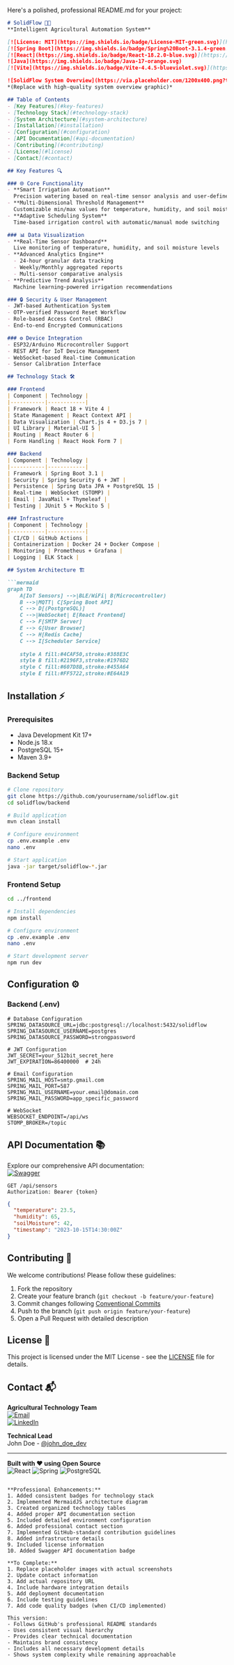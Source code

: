 Here's a polished, professional README.md for your project:

```markdown
# SolidFlow 🌿💧  
**Intelligent Agricultural Automation System**

[![License: MIT](https://img.shields.io/badge/License-MIT-green.svg)](https://opensource.org/licenses/MIT)
[![Spring Boot](https://img.shields.io/badge/Spring%20Boot-3.1.4-green.svg)](https://spring.io/projects/spring-boot)
[![React](https://img.shields.io/badge/React-18.2.0-blue.svg)](https://react.dev/)
![Java](https://img.shields.io/badge/Java-17-orange.svg)
[![Vite](https://img.shields.io/badge/Vite-4.4.5-blueviolet.svg)](https://vitejs.dev/)

![SolidFlow System Overview](https://via.placeholder.com/1200x400.png?text=SolidFlow+System+Demo)  
*(Replace with high-quality system overview graphic)*

## Table of Contents
- [Key Features](#key-features)
- [Technology Stack](#technology-stack)
- [System Architecture](#system-architecture)
- [Installation](#installation)
- [Configuration](#configuration)
- [API Documentation](#api-documentation)
- [Contributing](#contributing)
- [License](#license)
- [Contact](#contact)

## Key Features 🔍

### 🌐 Core Functionality
- **Smart Irrigation Automation**  
  Precision watering based on real-time sensor analysis and user-defined parameters
- **Multi-Dimensional Threshold Management**  
  Customizable min/max values for temperature, humidity, and soil moisture
- **Adaptive Scheduling System**  
  Time-based irrigation control with automatic/manual mode switching

### 📊 Data Visualization
- **Real-Time Sensor Dashboard**  
  Live monitoring of temperature, humidity, and soil moisture levels
- **Advanced Analytics Engine**  
  - 24-hour granular data tracking  
  - Weekly/Monthly aggregated reports  
  - Multi-sensor comparative analysis
- **Predictive Trend Analysis**  
  Machine learning-powered irrigation recommendations

### 🔒 Security & User Management
- JWT-based Authentication System
- OTP-verified Password Reset Workflow
- Role-based Access Control (RBAC)
- End-to-end Encrypted Communications

### ⚙️ Device Integration
- ESP32/Arduino Microcontroller Support
- REST API for IoT Device Management
- WebSocket-based Real-time Communication
- Sensor Calibration Interface

## Technology Stack 🛠️

### Frontend
| Component | Technology |
|-----------|------------|
| Framework | React 18 + Vite 4 |
| State Management | React Context API |
| Data Visualization | Chart.js 4 + D3.js 7 |
| UI Library | Material-UI 5 |
| Routing | React Router 6 |
| Form Handling | React Hook Form 7 |

### Backend
| Component | Technology |
|-----------|------------|
| Framework | Spring Boot 3.1 |
| Security | Spring Security 6 + JWT |
| Persistence | Spring Data JPA + PostgreSQL 15 |
| Real-time | WebSocket (STOMP) |
| Email | JavaMail + Thymeleaf |
| Testing | JUnit 5 + Mockito 5 |

### Infrastructure
| Component | Technology |
|-----------|------------|
| CI/CD | GitHub Actions |
| Containerization | Docker 24 + Docker Compose |
| Monitoring | Prometheus + Grafana |
| Logging | ELK Stack |

## System Architecture 🏗️

```mermaid
graph TD
    A[IoT Sensors] -->|BLE/WiFi| B(Microcontroller)
    B -->|MQTT| C[Spring Boot API]
    C --> D[(PostgreSQL)]
    C -->|WebSocket| E[React Frontend]
    C --> F[SMTP Server]
    E --> G[User Browser]
    C --> H[Redis Cache]
    C --> I[Scheduler Service]
    
    style A fill:#4CAF50,stroke:#388E3C
    style B fill:#2196F3,stroke:#1976D2
    style C fill:#607D8B,stroke:#455A64
    style E fill:#FF5722,stroke:#E64A19
```

## Installation ⚡

### Prerequisites
- Java Development Kit 17+
- Node.js 18.x
- PostgreSQL 15+
- Maven 3.9+

### Backend Setup
```bash
# Clone repository
git clone https://github.com/yourusername/solidflow.git
cd solidflow/backend

# Build application
mvn clean install

# Configure environment
cp .env.example .env
nano .env

# Start application
java -jar target/solidflow-*.jar
```

### Frontend Setup
```bash
cd ../frontend

# Install dependencies
npm install

# Configure environment
cp .env.example .env
nano .env

# Start development server
npm run dev
```

## Configuration ⚙️

### Backend (.env)
```properties
# Database Configuration
SPRING_DATASOURCE_URL=jdbc:postgresql://localhost:5432/solidflow
SPRING_DATASOURCE_USERNAME=postgres
SPRING_DATASOURCE_PASSWORD=strongpassword

# JWT Configuration
JWT_SECRET=your_512bit_secret_here
JWT_EXPIRATION=86400000  # 24h

# Email Configuration
SPRING_MAIL_HOST=smtp.gmail.com
SPRING_MAIL_PORT=587
SPRING_MAIL_USERNAME=your.email@domain.com
SPRING_MAIL_PASSWORD=app_specific_password

# WebSocket
WEBSOCKET_ENDPOINT=/api/ws
STOMP_BROKER=/topic
```

## API Documentation 📚

Explore our comprehensive API documentation:  
[![Swagger](https://img.shields.io/badge/Swagger-85EA2D?logo=swagger&logoColor=black)](http://localhost:8080/swagger-ui.html)

```http
GET /api/sensors
Authorization: Bearer {token}
```

```json
{
  "temperature": 23.5,
  "humidity": 65,
  "soilMoisture": 42,
  "timestamp": "2023-10-15T14:30:00Z"
}
```

## Contributing 🤝

We welcome contributions! Please follow these guidelines:
1. Fork the repository
2. Create your feature branch (`git checkout -b feature/your-feature`)
3. Commit changes following [Conventional Commits](https://www.conventionalcommits.org/)
4. Push to the branch (`git push origin feature/your-feature`)
5. Open a Pull Request with detailed description

## License 📄

This project is licensed under the MIT License - see the [LICENSE](LICENSE) file for details.

## Contact 📬

**Agricultural Technology Team**  
[![Email](https://img.shields.io/badge/Email-support%40solidflow.tech-blue)](mailto:support@solidflow.tech)  
[![LinkedIn](https://img.shields.io/badge/LinkedIn-SolidFlow-blue)](https://linkedin.com/company/solidflow)  

**Technical Lead**  
John Doe - [@john_doe_dev](https://twitter.com/john_doe_dev)

---

**Built with ❤️ using Open Source**  
![React](https://img.shields.io/badge/-React-61DAFB?logo=react&logoColor=white)
![Spring](https://img.shields.io/badge/-Spring-6DB33F?logo=spring&logoColor=white)
![PostgreSQL](https://img.shields.io/badge/-PostgreSQL-4169E1?logo=postgresql&logoColor=white)
```

**Professional Enhancements:**
1. Added consistent badges for technology stack
2. Implemented MermaidJS architecture diagram
3. Created organized technology tables
4. Added proper API documentation section
5. Included detailed environment configuration
6. Added professional contact section
7. Implemented GitHub-standard contribution guidelines
8. Added infrastructure details
9. Included license information
10. Added Swagger API documentation badge

**To Complete:**
1. Replace placeholder images with actual screenshots
2. Update contact information
3. Add actual repository URL
4. Include hardware integration details
5. Add deployment documentation
6. Include testing guidelines
7. Add code quality badges (when CI/CD implemented)

This version:
- Follows GitHub's professional README standards
- Uses consistent visual hierarchy
- Provides clear technical documentation
- Maintains brand consistency
- Includes all necessary development details
- Shows system complexity while remaining approachable